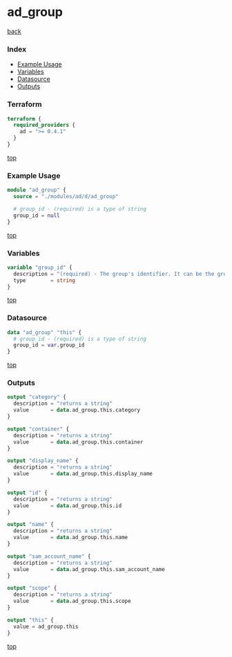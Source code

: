 # ad_group

[back](../ad.md)

### Index

- [Example Usage](#example-usage)
- [Variables](#variables)
- [Datasource](#datasource)
- [Outputs](#outputs)

### Terraform

```terraform
terraform {
  required_providers {
    ad = ">= 0.4.1"
  }
}
```

[top](#index)

### Example Usage

```terraform
module "ad_group" {
  source = "./modules/ad/d/ad_group"

  # group_id - (required) is a type of string
  group_id = null
}
```

[top](#index)

### Variables

```terraform
variable "group_id" {
  description = "(required) - The group's identifier. It can be the group's GUID, SID, Distinguished Name, or SAM Account Name."
  type        = string
}
```

[top](#index)

### Datasource

```terraform
data "ad_group" "this" {
  # group_id - (required) is a type of string
  group_id = var.group_id
}
```

[top](#index)

### Outputs

```terraform
output "category" {
  description = "returns a string"
  value       = data.ad_group.this.category
}

output "container" {
  description = "returns a string"
  value       = data.ad_group.this.container
}

output "display_name" {
  description = "returns a string"
  value       = data.ad_group.this.display_name
}

output "id" {
  description = "returns a string"
  value       = data.ad_group.this.id
}

output "name" {
  description = "returns a string"
  value       = data.ad_group.this.name
}

output "sam_account_name" {
  description = "returns a string"
  value       = data.ad_group.this.sam_account_name
}

output "scope" {
  description = "returns a string"
  value       = data.ad_group.this.scope
}

output "this" {
  value = ad_group.this
}
```

[top](#index)
